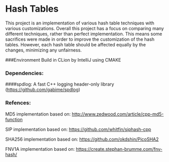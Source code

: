 # Hash Tables
This project is an implementation of various hash table techniques with various customizations. 
Overall this project has a focus on comparing many different techniques, rather than perfect implementation.
This means some sacrifices were made in order to improve the customization of the hash tables. 
However, each hash table should be affected equally by the changes, minimizing any unfairness.

###Environment
Build in CLion by IntelliJ using CMAKE

### Dependencies:
####spdlog: 
A fast C++ logging header-only library (https://github.com/gabime/spdlog)


### Refences:
MD5 implementation based on: http://www.zedwood.com/article/cpp-md5-function

SIP implementation based on: https://github.com/whitfin/siphash-cpp

SHA256 implementation based on: https://github.com/okdshin/PicoSHA2

FNV1A implementation based on: https://create.stephan-brumme.com/fnv-hash/

